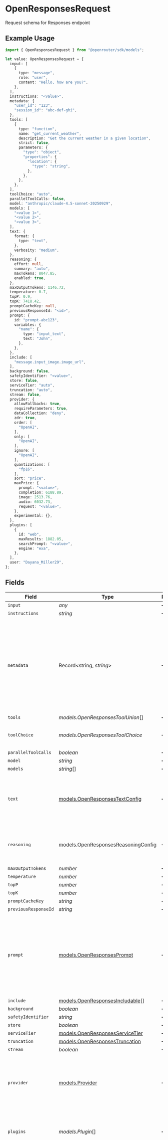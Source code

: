 # OpenResponsesRequest

Request schema for Responses endpoint

## Example Usage

```typescript
import { OpenResponsesRequest } from "@openrouter/sdk/models";

let value: OpenResponsesRequest = {
  input: [
    {
      type: "message",
      role: "user",
      content: "Hello, how are you?",
    },
  ],
  instructions: "<value>",
  metadata: {
    "user_id": "123",
    "session_id": "abc-def-ghi",
  },
  tools: [
    {
      type: "function",
      name: "get_current_weather",
      description: "Get the current weather in a given location",
      strict: false,
      parameters: {
        "type": "object",
        "properties": {
          "location": {
            "type": "string",
          },
        },
      },
    },
  ],
  toolChoice: "auto",
  parallelToolCalls: false,
  model: "anthropic/claude-4.5-sonnet-20250929",
  models: [
    "<value 1>",
    "<value 2>",
    "<value 3>",
  ],
  text: {
    format: {
      type: "text",
    },
    verbosity: "medium",
  },
  reasoning: {
    effort: null,
    summary: "auto",
    maxTokens: 8047.85,
    enabled: true,
  },
  maxOutputTokens: 1146.72,
  temperature: 0.7,
  topP: 0.9,
  topK: 7418.42,
  promptCacheKey: null,
  previousResponseId: "<id>",
  prompt: {
    id: "prompt-abc123",
    variables: {
      "name": {
        type: "input_text",
        text: "John",
      },
    },
  },
  include: [
    "message.input_image.image_url",
  ],
  background: false,
  safetyIdentifier: "<value>",
  store: false,
  serviceTier: "auto",
  truncation: "auto",
  stream: false,
  provider: {
    allowFallbacks: true,
    requireParameters: true,
    dataCollection: "deny",
    zdr: true,
    order: [
      "OpenAI",
    ],
    only: [
      "OpenAI",
    ],
    ignore: [
      "OpenAI",
    ],
    quantizations: [
      "fp16",
    ],
    sort: "price",
    maxPrice: {
      prompt: "<value>",
      completion: 6188.89,
      image: 2513.76,
      audio: 6032.73,
      request: "<value>",
    },
    experimental: {},
  },
  plugins: [
    {
      id: "web",
      maxResults: 1882.05,
      searchPrompt: "<value>",
      engine: "exa",
    },
  ],
  user: "Dayana_Miller29",
};
```

## Fields

| Field                                                                                                                                                                                                                                                                                                | Type                                                                                                                                                                                                                                                                                                 | Required                                                                                                                                                                                                                                                                                             | Description                                                                                                                                                                                                                                                                                          | Example                                                                                                                                                                                                                                                                                              |
| ---------------------------------------------------------------------------------------------------------------------------------------------------------------------------------------------------------------------------------------------------------------------------------------------------- | ---------------------------------------------------------------------------------------------------------------------------------------------------------------------------------------------------------------------------------------------------------------------------------------------------- | ---------------------------------------------------------------------------------------------------------------------------------------------------------------------------------------------------------------------------------------------------------------------------------------------------- | ---------------------------------------------------------------------------------------------------------------------------------------------------------------------------------------------------------------------------------------------------------------------------------------------------- | ---------------------------------------------------------------------------------------------------------------------------------------------------------------------------------------------------------------------------------------------------------------------------------------------------- |
| `input`                                                                                                                                                                                                                                                                                              | *any*                                                                                                                                                                                                                                                                                                | :heavy_minus_sign:                                                                                                                                                                                                                                                                                   | N/A                                                                                                                                                                                                                                                                                                  |                                                                                                                                                                                                                                                                                                      |
| `instructions`                                                                                                                                                                                                                                                                                       | *string*                                                                                                                                                                                                                                                                                             | :heavy_minus_sign:                                                                                                                                                                                                                                                                                   | N/A                                                                                                                                                                                                                                                                                                  |                                                                                                                                                                                                                                                                                                      |
| `metadata`                                                                                                                                                                                                                                                                                           | Record<string, *string*>                                                                                                                                                                                                                                                                             | :heavy_minus_sign:                                                                                                                                                                                                                                                                                   | Metadata key-value pairs for the request. Keys must be ≤64 characters and cannot contain brackets. Values must be ≤512 characters. Maximum 16 pairs allowed.                                                                                                                                         | {<br/>"user_id": "123",<br/>"session_id": "abc-def-ghi"<br/>}                                                                                                                                                                                                                                        |
| `tools`                                                                                                                                                                                                                                                                                              | *models.OpenResponsesToolUnion*[]                                                                                                                                                                                                                                                                    | :heavy_minus_sign:                                                                                                                                                                                                                                                                                   | N/A                                                                                                                                                                                                                                                                                                  |                                                                                                                                                                                                                                                                                                      |
| `toolChoice`                                                                                                                                                                                                                                                                                         | *models.OpenResponsesToolChoice*                                                                                                                                                                                                                                                                     | :heavy_minus_sign:                                                                                                                                                                                                                                                                                   | Controls which tool the model should call                                                                                                                                                                                                                                                            | auto                                                                                                                                                                                                                                                                                                 |
| `parallelToolCalls`                                                                                                                                                                                                                                                                                  | *boolean*                                                                                                                                                                                                                                                                                            | :heavy_minus_sign:                                                                                                                                                                                                                                                                                   | N/A                                                                                                                                                                                                                                                                                                  |                                                                                                                                                                                                                                                                                                      |
| `model`                                                                                                                                                                                                                                                                                              | *string*                                                                                                                                                                                                                                                                                             | :heavy_minus_sign:                                                                                                                                                                                                                                                                                   | N/A                                                                                                                                                                                                                                                                                                  |                                                                                                                                                                                                                                                                                                      |
| `models`                                                                                                                                                                                                                                                                                             | *string*[]                                                                                                                                                                                                                                                                                           | :heavy_minus_sign:                                                                                                                                                                                                                                                                                   | N/A                                                                                                                                                                                                                                                                                                  |                                                                                                                                                                                                                                                                                                      |
| `text`                                                                                                                                                                                                                                                                                               | [models.OpenResponsesTextConfig](../models/openresponsestextconfig.md)                                                                                                                                                                                                                               | :heavy_minus_sign:                                                                                                                                                                                                                                                                                   | Text output configuration including format and verbosity                                                                                                                                                                                                                                             | {<br/>"format": {<br/>"type": "text"<br/>},<br/>"verbosity": "medium"<br/>}                                                                                                                                                                                                                          |
| `reasoning`                                                                                                                                                                                                                                                                                          | [models.OpenResponsesReasoningConfig](../models/openresponsesreasoningconfig.md)                                                                                                                                                                                                                     | :heavy_minus_sign:                                                                                                                                                                                                                                                                                   | Configuration for reasoning mode in the response                                                                                                                                                                                                                                                     | {<br/>"summary": "auto",<br/>"enabled": true<br/>}                                                                                                                                                                                                                                                   |
| `maxOutputTokens`                                                                                                                                                                                                                                                                                    | *number*                                                                                                                                                                                                                                                                                             | :heavy_minus_sign:                                                                                                                                                                                                                                                                                   | N/A                                                                                                                                                                                                                                                                                                  |                                                                                                                                                                                                                                                                                                      |
| `temperature`                                                                                                                                                                                                                                                                                        | *number*                                                                                                                                                                                                                                                                                             | :heavy_minus_sign:                                                                                                                                                                                                                                                                                   | N/A                                                                                                                                                                                                                                                                                                  |                                                                                                                                                                                                                                                                                                      |
| `topP`                                                                                                                                                                                                                                                                                               | *number*                                                                                                                                                                                                                                                                                             | :heavy_minus_sign:                                                                                                                                                                                                                                                                                   | N/A                                                                                                                                                                                                                                                                                                  |                                                                                                                                                                                                                                                                                                      |
| `topK`                                                                                                                                                                                                                                                                                               | *number*                                                                                                                                                                                                                                                                                             | :heavy_minus_sign:                                                                                                                                                                                                                                                                                   | N/A                                                                                                                                                                                                                                                                                                  |                                                                                                                                                                                                                                                                                                      |
| `promptCacheKey`                                                                                                                                                                                                                                                                                     | *string*                                                                                                                                                                                                                                                                                             | :heavy_minus_sign:                                                                                                                                                                                                                                                                                   | N/A                                                                                                                                                                                                                                                                                                  |                                                                                                                                                                                                                                                                                                      |
| `previousResponseId`                                                                                                                                                                                                                                                                                 | *string*                                                                                                                                                                                                                                                                                             | :heavy_minus_sign:                                                                                                                                                                                                                                                                                   | N/A                                                                                                                                                                                                                                                                                                  |                                                                                                                                                                                                                                                                                                      |
| `prompt`                                                                                                                                                                                                                                                                                             | [models.OpenResponsesPrompt](../models/openresponsesprompt.md)                                                                                                                                                                                                                                       | :heavy_minus_sign:                                                                                                                                                                                                                                                                                   | Prompt template with variables for the response                                                                                                                                                                                                                                                      | {<br/>"id": "prompt-abc123",<br/>"variables": {<br/>"name": {<br/>"type": "input_text",<br/>"text": "John"<br/>}<br/>}<br/>}                                                                                                                                                                         |
| `include`                                                                                                                                                                                                                                                                                            | [models.OpenResponsesIncludable](../models/openresponsesincludable.md)[]                                                                                                                                                                                                                             | :heavy_minus_sign:                                                                                                                                                                                                                                                                                   | N/A                                                                                                                                                                                                                                                                                                  |                                                                                                                                                                                                                                                                                                      |
| `background`                                                                                                                                                                                                                                                                                         | *boolean*                                                                                                                                                                                                                                                                                            | :heavy_minus_sign:                                                                                                                                                                                                                                                                                   | N/A                                                                                                                                                                                                                                                                                                  |                                                                                                                                                                                                                                                                                                      |
| `safetyIdentifier`                                                                                                                                                                                                                                                                                   | *string*                                                                                                                                                                                                                                                                                             | :heavy_minus_sign:                                                                                                                                                                                                                                                                                   | N/A                                                                                                                                                                                                                                                                                                  |                                                                                                                                                                                                                                                                                                      |
| `store`                                                                                                                                                                                                                                                                                              | *boolean*                                                                                                                                                                                                                                                                                            | :heavy_minus_sign:                                                                                                                                                                                                                                                                                   | N/A                                                                                                                                                                                                                                                                                                  |                                                                                                                                                                                                                                                                                                      |
| `serviceTier`                                                                                                                                                                                                                                                                                        | [models.OpenResponsesServiceTier](../models/openresponsesservicetier.md)                                                                                                                                                                                                                             | :heavy_minus_sign:                                                                                                                                                                                                                                                                                   | N/A                                                                                                                                                                                                                                                                                                  | auto                                                                                                                                                                                                                                                                                                 |
| `truncation`                                                                                                                                                                                                                                                                                         | [models.OpenResponsesTruncation](../models/openresponsestruncation.md)                                                                                                                                                                                                                               | :heavy_minus_sign:                                                                                                                                                                                                                                                                                   | N/A                                                                                                                                                                                                                                                                                                  | auto                                                                                                                                                                                                                                                                                                 |
| `stream`                                                                                                                                                                                                                                                                                             | *boolean*                                                                                                                                                                                                                                                                                            | :heavy_minus_sign:                                                                                                                                                                                                                                                                                   | N/A                                                                                                                                                                                                                                                                                                  |                                                                                                                                                                                                                                                                                                      |
| `provider`                                                                                                                                                                                                                                                                                           | [models.Provider](../models/provider.md)                                                                                                                                                                                                                                                             | :heavy_minus_sign:                                                                                                                                                                                                                                                                                   | When multiple model providers are available, optionally indicate your routing preference.                                                                                                                                                                                                            |                                                                                                                                                                                                                                                                                                      |
| `plugins`                                                                                                                                                                                                                                                                                            | *models.Plugin*[]                                                                                                                                                                                                                                                                                    | :heavy_minus_sign:                                                                                                                                                                                                                                                                                   | Plugins you want to enable for this request, including their settings.                                                                                                                                                                                                                               |                                                                                                                                                                                                                                                                                                      |
| `user`                                                                                                                                                                                                                                                                                               | *string*                                                                                                                                                                                                                                                                                             | :heavy_minus_sign:                                                                                                                                                                                                                                                                                   | A unique identifier representing your end-user, which helps distinguish between different users of your app. This allows your app to identify specific users in case of abuse reports, preventing your entire app from being affected by the actions of individual users. Maximum of 128 characters. |                                                                                                                                                                                                                                                                                                      |